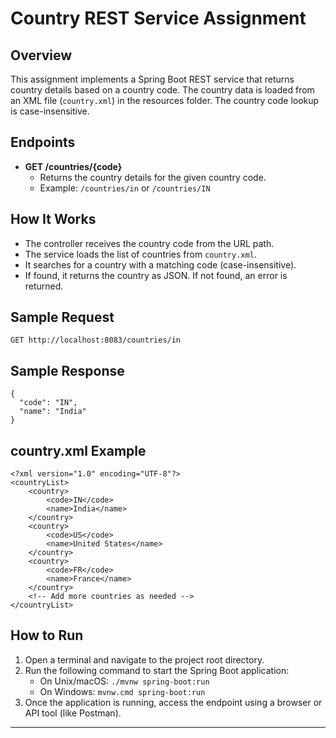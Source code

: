 # Country REST Service Assignment

## Overview
This assignment implements a Spring Boot REST service that returns country details based on a country code. The country data is loaded from an XML file (`country.xml`) in the resources folder. The country code lookup is case-insensitive.

## Endpoints
- **GET /countries/{code}**
  - Returns the country details for the given country code.
  - Example: `/countries/in` or `/countries/IN`

## How It Works
- The controller receives the country code from the URL path.
- The service loads the list of countries from `country.xml`.
- It searches for a country with a matching code (case-insensitive).
- If found, it returns the country as JSON. If not found, an error is returned.

## Sample Request
```
GET http://localhost:8083/countries/in
```

## Sample Response
```
{
  "code": "IN",
  "name": "India"
}
```

## country.xml Example
```
<?xml version="1.0" encoding="UTF-8"?>
<countryList>
    <country>
        <code>IN</code>
        <name>India</name>
    </country>
    <country>
        <code>US</code>
        <name>United States</name>
    </country>
    <country>
        <code>FR</code>
        <name>France</name>
    </country>
    <!-- Add more countries as needed -->
</countryList>
```

## How to Run

1. Open a terminal and navigate to the project root directory.
2. Run the following command to start the Spring Boot application:
   - On Unix/macOS: `./mvnw spring-boot:run`
   - On Windows: `mvnw.cmd spring-boot:run`
3. Once the application is running, access the endpoint using a browser or API tool (like Postman).

---

